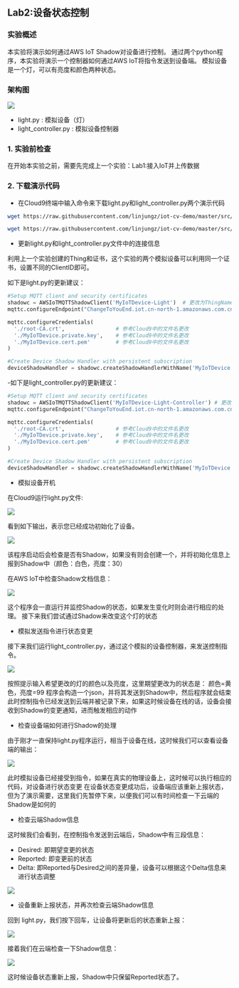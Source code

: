## Lab2:设备状态控制

### 实验概述

本实验将演示如何通过AWS IoT Shadow对设备进行控制。
通过两个python程序，本实验将演示一个控制器如何通过AWS IoT将指令发送到设备端。
模拟设备是一个灯，可以有亮度和颜色两种状态。

### 架构图

![](./md_image/diagram-lab02.jpg)
- light.py : 模拟设备（灯）
- light_controller.py : 模拟设备控制器

### 1. 实验前检查

在开始本实验之前，需要先完成上一个实验：Lab1:接入IoT并上传数据

### 2. 下载演示代码

- 在Cloud9终端中输入命令来下载light.py和light_controller.py两个演示代码

```sh
wget https://raw.githubusercontent.com/linjungz/iot-cv-demo/master/src/light.py
```

```sh
wget https://raw.githubusercontent.com/linjungz/iot-cv-demo/master/src/light_controller.py
```

- 更新light.py和light_controller.py文件中的连接信息

利用上一个实验创建的Thing和证书，这个实验的两个模拟设备可以利用同一个证书，设置不同的ClientID即可。

如下是light.py的更新建议：

```python
#Setup MQTT client and security certificates
shadowc = AWSIoTMQTTShadowClient('MyIoTDevice-Light')  # 更改为ThingName-Light，在每个AWS Account中需要唯一
mqttc.configureEndpoint("ChangeToYouEnd.iot.cn-north-1.amazonaws.com.cn",8883) # #更改为对应的Endpoint地址

mqttc.configureCredentials(
  './root-CA.crt',                # 参考Cloud9中的文件名更改
  './MyIoTDevice.private.key',    # 参考Cloud9中的文件名更改
  './MyIoTDevice.cert.pem'        # 参考Cloud9中的文件名更改
)
```

```python
#Create Device Shadow Handler with persistent subscription
deviceShadowHandler = shadowc.createShadowHandlerWithName('MyIoTDevice', True) # 更改为ThingName, 在每个AWS Account中需要唯一
```

-如下是light_controller.py的更新建议：

```python
#Setup MQTT client and security certificates
shadowc = AWSIoTMQTTShadowClient('MyIoTDevice-Light-Controller') # 更改为ThingName-Light-Controller，在每个AWS Account中需要唯一
mqttc.configureEndpoint("ChangeToYouEnd.iot.cn-north-1.amazonaws.com.cn",8883) # 需要更改（方法见下文）

mqttc.configureCredentials(
  './root-CA.crt',                # 参考Cloud9中的文件名更改
  './MyIoTDevice.private.key',    # 参考Cloud9中的文件名更改
  './MyIoTDevice.cert.pem'        # 参考Cloud9中的文件名更改
)
```

```python
#Create Device Shadow Handler with persistent subscription
deviceShadowHandler = shadowc.createShadowHandlerWithName('MyIoTDevice', True) # 更改为ThingName, 在每个AWS Account中需要唯一
```


- 模拟设备开机

在Cloud9运行light.py文件:

![](./md_image/control/11.jpg)

看到如下输出，表示您已经成功初始化了设备。

![](./md_image/control/12.jpg)

该程序启动后会检查是否有Shadow，如果没有则会创建一个，并将初始化信息上报到Shadow中（颜色：白色，亮度：30）

在AWS IoT中检查Shadow文档信息：

![](./md_image/control/13.jpg)

这个程序会一直运行并监控Shadow的状态，如果发生变化时则会进行相应的处理。
接下来我们尝试通过Shadow来改变这个灯的状态

- 模拟发送指令进行状态变更

接下来我们运行light_controller.py，通过这个模拟的设备控制器，来发送控制指令。

![](./md_image/control/14.jpg)

按照提示输入希望更改的灯的颜色以及亮度，这里期望更改为的状态是： 颜色=黄色，亮度=99
程序会构造一个json，并将其发送到Shadow中，然后程序就会结束
此时控制指令已经发送到云端并被记录下来，如果这时候设备在线的话，设备会接收到Shadow的变更通知，进而触发相应的动作

- 检查设备端如何进行Shadow的处理

由于刚才一直保持light.py程序运行，相当于设备在线，这时候我们可以查看设备端的输出：

![](./md_image/control/15.jpg)

此时模拟设备已经接受到指令，如果在真实的物理设备上，这时候可以执行相应的代码，对设备进行状态变更
在设备状态变更成功后，设备端应该重新上报状态，但为了演示需要，这里我们先暂停下来，以便我们可以有时间检查一下云端的Shadow是如何的

- 检查云端Shadow信息

这时候我们会看到，在控制指令发送到云端后，Shadow中有三段信息：
* Desired: 即期望变更的状态
* Reported: 即变更前的状态
* Delta: 即Reported与Desired之间的差异量，设备可以根据这个Delta信息来进行状态调整

![](./md_image/control/16.jpg)

- 设备重新上报状态，并再次检查云端Shadow信息

回到 light.py，我们按下回车，让设备将更新后的状态重新上报：

![](./md_image/control/17.jpg)

接着我们在云端检查一下Shadow信息：

![](./md_image/control/18.jpg)

这时候设备状态重新上报，Shadow中只保留Reported状态了。


